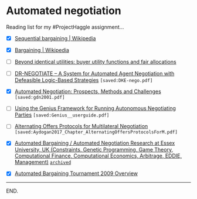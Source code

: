# Automated negotiation
Reading list for my #ProjectHaggle assignment...

- [x] [Sequential bargaining | Wikipedia](https://en.wikipedia.org/wiki/Sequential_bargaining)

- [x] [Bargaining | Wikipedia](https://en.wikipedia.org/wiki/Bargaining)

- [ ] [Beyond identical utilities: buyer utility functions and fair allocations](https://arxiv.org/pdf/2109.08461.pdf)

- [ ] [DR-NEGOTIATE – A System for Automated Agent Negotiation with Defeasible Logic-Based Strategies](https://espace.library.uq.edu.au/view/UQ:13283/DKE-nego.pdf)
`[saved:DKE-nego.pdf]`

- [x] [Automated Negotiation: Prospects, Methods and Challenges](http://www.cs.ox.ac.uk/people/michael.wooldridge/pubs/gdn2001.pdf)
`[saved:gdn2001.pdf]`

- [ ] [Using the Genius Framework for Running Autonomous Negotiating Parties](https://tracinsy.ewi.tudelft.nl/pub/svn/Genius/doc/userguide.pdf)
`[saved:Genius__userguide.pdf]`

- [ ] [Alternating Offers Protocols for Multilateral Negotiation](https://ii.tudelft.nl/~catholijn/publications/sites/default/files/Aydogan2017_Chapter_AlternatingOffersProtocolsForM.pdf)
`[saved:Aydogan2017_Chapter_AlternatingOffersProtocolsForM.pdf]`

- [x] [Automated Bargaining / Automated Negotiation Research at Essex University, UK (Constraints, Genetic Programming, Game Theory, Computational Finance, Computational Economics, Arbitrage, EDDIE, Management)](https://www.bracil.net/finance/bargain/)
[`archived`](http://web.archive.org/web/20211016111024/https://www.bracil.net/finance/bargain/)

- [x] [Automated Bargaining Tournament 2009 Overview](https://www.bracil.net/finance/bargain/Tournament2009/Tournament2009_overview.html)

---

END.
